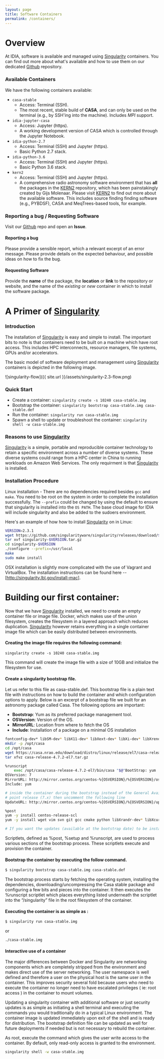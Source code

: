 ```yaml
---
layout: page
title: Software Containers 
permalink: /containers/
---
```

# Overview
At IDIA, software is available and managed using [Singularity][singularity] containers. You can find
out more about what's available and how to use them on our dedicated [Github][github-containers]
repository.

### Available Containers
We have the following containers available:
* `casa-stable`
  * Access: Terminal (SSH).
  * The most recent, stable build of **CASA**, and can only be used on
  the terminal (e.g., by SSH'ing into the machine). Includes *MPI* support.
* `idia-jupyter-casa`
  * Access: Jupyter (https).
  * A working development version of CASA which is controlled through the Jupyter Notebook.
* `idia-python-2.7`
  * Access: Terminal (SSH) and Jupyter (https).
  * Basic Python 2.7 stack.
* `idia-python-3.6`
  * Access: Terminal (SSH) and Jupyter (https).
  * Basic Python 3.6 stack.
* `kern2`
  * Access: Terminal (SSH) and Jupyter (https).
  * A comprehensive radio astronomy software environment that has **all** the packages in the
[KERN2][kern2] repository, which has been painstakingly created by Gijs Molenaar. Please visit
[KERN2][kern2] to find out more about the available software. This includes source finding finding
software (e.g., PYBDSF), CASA and MeqTrees-based tools, for example.

### Reporting a bug / Requesting Software
Visit our [Github][github-containers] repo and open an **Issue**. 
#### Reporting a bug
Please provide a sensible report, which a relevant excerpt of an error message. Please provide
details on the expected behaviour, and possible ideas on how to fix the bug. 
#### Requesting Software
Provide the **name** of the package, the **location** or **link** to the repository or website, and
the name of the *existing* or *new* container in which to install the software package. 

# A Primer of [Singularity][singularity]
### Introduction
The installation of [Singularity][singularity] is easy and simple to install. The important bits to
note is that containers need to be built on a machine which have root access. This includes HPC
interconnects, resource managers, file systems, GPUs and/or accelerators.

The basic model of software deployment and management using [Singularity][singularity] containers
is depicted in the following image.

![singularity-flow]({{ site.url }}/assets/singularity-2.3-flow.png)

### Quick Start

* Create a container: `singularity create -s 10240 casa-stable.img`
* Bootstrap the container: `singularity bootstrap casa-stable.img casa-stable.def`
* Run the container: `singularity run casa-stable.img`
* Spawn a shell to update or troubleshoot the container: `singularity shell -w casa-stable.img`

### Reasons to use [Singularity][singularity]
[Singularity][singularity] is a simple, portable and reproducible container technology to retain a
specific environment across a number of diverse systems. These diverse systems could range from a
HPC center in China to running workloads on Amazon Web Services. The only requirment is that
[Singularity][singularity]  is installed. 

### Installation Procedure 
Linux installation -  There are no dependencies required besides `gcc` and `make`. You need to be
root on the system in order to complete the installation successfully. The `--prefix` could be changed
by using the default to ensure that singularity is installed into the `OS PATH`. The base cloud image
for IDIA will include singularity and also be added to the sudoers environment.

Here's an example of how how to install [Singularity][singularity] on in Linux:

````bash
VERSION=2.3.1
wget https://github.com/singularityware/singularity/releases/download/$VERSION/singularity-$VERSION.tar.gz
tar xvf singularity-$VERSION.tar.gz
cd singularity-$VERSION
./configure --prefix=/usr/local
make
sudo make install
````

OSX installation is slightly more complicated with the use of Vagrant and VirtualBox. The
installation instructions can be found here -- [http://singularity.lbl.gov/install-mac].


# Building our first container: 
Now that we have [Singularity][singularity] installed, we need to create an empty container file or
image file.  Docker, which makes use of the union filesystem, creates the filesystem in a layered
approach which reduces duplication. [Singularity][singularity] however retains everything in a
single container image file which can be easily distributed between environments. 

#### Creating the image file requires the following command: 
````
singularity create -s 10240 casa-stable.img
````
This command will create the image file with a size of 10GB and initialize the filesystem for use.

#### Create a singularity bootstrap file. 
Let us refer to this file as casa-stable.def. This bootstrap file is a plain text file with
instructions on how to build the container and which configuration options to apply. Below is an
excerpt of a bootstrap file we built for an astronomy package called Casa. The following options are
important: 
* **Bootstrap**: Yum as its preferred package management tool. 
* **OSVersion**: Version of the OS.
* **MirrorURL**: Location from where to fetch the OS
* **Include**: Installation of a package on a minimal OS installation

````bash
fontconfig-dev* libSM-dev* libX11-dev* libXext-dev* libXi-dev* libXrender-dev*
mkdir -p /opt/casa 
cd /opt/casa
wget https://casa.nrao.edu/download/distro/linux/release/el7/casa-release-4.7.2-el7.tar.gz
tar xfvz casa-release-4.7.2-el7.tar.gz

%runscript
    exec /opt/casa/casa-release-4.7.2-el7/bin/casa "$@"BootStrap: yum
OSVersion: 7
MirrorURL: http://mirror.centos.org/centos-%{OSVERSION}/%{OSVERSION}/os/$basearch/
Include: yum

# inside the container during the bootstrap instead of the General Availability
# point release (7.x) then uncomment the following line
UpdateURL: http://mirror.centos.org/centos-%{OSVERSION}/%{OSVERSION}/updates/$basearch/

%post
yum -y install centos-release-scl
yum -y install wget vim svn git gcc cmake python libXrandr-dev* libXcursor-dev* libXinerama-dev* libfontconfig-dev* libfontconfig fontconfig-dev libGL* libGL-dev*

# If you want the updates (available at the bootstrap date) to be installed

````
Scriptlets, defined as %post, %setup and %runscript, are used to process various sections of the
bootstrap process. These scriptlets execute and provision the container. 

#### Bootstrap the container by executing the follow command. 
````bash
$ singularity bootstrap casa-stable.img casa-stable.def 
````

The bootstrap process starts by fetching the operating system, installing the dependencies,
downloading/uncompressing the Casa stable package and configuring a few bits and pieces into the
container. It then executes the %runscript scriptlet which places everything listed underneath the
scriptlet into the “/singularity” file in the root filesystem of the container. 

#### Executing the container is as simple as : 
````bash
$ singularity run casa-stable.img
````
or 
````bash
./casa-stable.img
````

#### Interactive use of a container 
The major differences between Docker and Singularity are networking components which are completely
stripped from the environment and makes direct use of the server networking. The user namespace is
well defined and therefore a user on the physical host is the same user in the container. This
improves security several fold because users who need to execute the container no longer need to
have escalated privileges ( ie: root access ) in the container to mount volumes.

Updating a singularity container with additional software or just security updates is as simple as
initiating a shell terminal and executing the commands you would traditionally do in a typical Linux
environment. The container image is updated immediately upon exit of the shell and is ready for
distribution. The bootstrap definition file can be updated as well for future deployments if needed
but is not necessary to rebuild the container.

As root, execute the command which gives the user write access to the container. By default, only
read-only access is granted to the environment. 

````bash
singularity shell -w casa-stable.img 
````


[singularity]: http://singularity.lbl.gov/
[github-containers]:https://github.com/AfricanResearchCloud/idia-containers
[kern2]: http://kernsuite.info/
